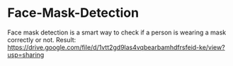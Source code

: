 # Face-Mask-Detection
Face mask detection is a smart way to check if a person is wearing a mask correctly or not.
Result:
https://drive.google.com/file/d/1vtt2gd9las4vqbearbamhdfrsfeid-ke/view?usp=sharing
